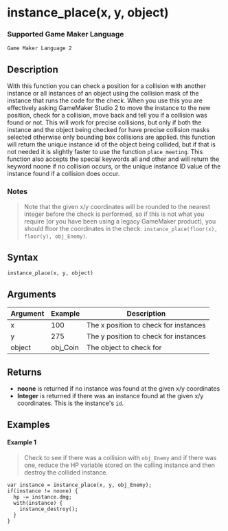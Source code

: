 # instance_place(x, y, object)

### Supported Game Maker Language
`Game Maker Language 2`

## Description

With this function you can check a position for a collision with another instance or all instances of an object using the collision mask of the instance that runs the code for the check. When you use this you are effectively asking GameMaker Studio 2 to move the instance to the new position, check for a collision, move back and tell you if a collision was found or not. This will work for precise collisions, but only if both the instance and the object being checked for have precise collision masks selected otherwise only bounding box collisions are applied. this function will return the unique instance id of the object being collided, but if that is not needed it is slightly faster to use the function `place_meeting`. This function also accepts the special keywords all and other and will return the keyword noone if no collision occurs, or the unique instance ID value of the instance found if a collision does occur.

### Notes
> Note that the given x/y coordinates will be rounded to the nearest integer before the check is performed, so if this is not what you require (or you have been using a legacy GameMaker product), you should floor the coordinates in the check: `instance_place(floor(x), floor(y), obj_Enemy)`.

## Syntax

```
instance_place(x, y, object)
```

## Arguments

|Argument|Example |Description                          |
|--------|--------|-------------------------------------|
|x       |100     |The x position to check for instances|
|y       |275     |The y position to check for instances|
|object  |obj_Coin|The object to check for              |

## Returns

- **noone** is returned if no instance was found at the given x/y coordinates
- **Integer** is returned if there was an instance found at the given x/y coordinates. This is the instance's `id`.

## Examples

#### Example 1

> Check to see if there was a collision with `obj_Enemy` and if there was one, reduce the HP variable stored on the calling instance and then destroy the collided instance.

```
var instance = instance_place(x, y, obj_Enemy);
if(instance != noone) {
  hp -= instance.dmg;
  with(instance) {
    instance_destroy();
  }
}
```